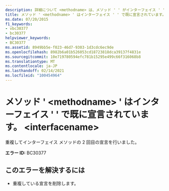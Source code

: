 ```yaml
---
description: 詳細について <methodname> は、メソッド ' ' がインターフェイス ' ' で既に宣言されています。 <interfacename>
title: メソッド ' <methodname> ' はインターフェイス ' ' で既に宣言されています。 <interfacename>
ms.date: 07/20/2015
f1_keywords:
- vbc30377
- bc30377
helpviewer_keywords:
- BC30377
ms.assetid: 8949bb5e-f023-46d7-9303-1d3cdc6ec9de
ms.openlocfilehash: 8982b6a01b526053cd18723818dca39137f4831e
ms.sourcegitcommit: 10e719780594efc781b15295e499c66f316068b8
ms.translationtype: MT
ms.contentlocale: ja-JP
ms.lasthandoff: 02/14/2021
ms.locfileid: "100454964"
---
```

# <a name="method-methodname-is-already-declared-in-interface-interfacename"></a>メソッド ' \<methodname> ' はインターフェイス ' ' で既に宣言されています。 \<interfacename>

重複してインターフェイス メソッドの 2 回目の宣言を行いました。  
  
 **エラー ID:** BC30377  
  
## <a name="to-correct-this-error"></a>このエラーを解決するには  
  
- 重複している宣言を削除します。
